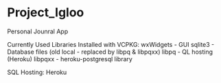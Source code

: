 # Project_Igloo
Personal Jounral App

Currently Used Libraries Installed with VCPKG:
wxWidgets - GUI
sqlite3 - Database files (old local - replaced by libpq & libpqxx)
libpq -  QL hosting (Heroku)
libpqxx - heroku-postgresql library


SQL Hosting:
Heroku

